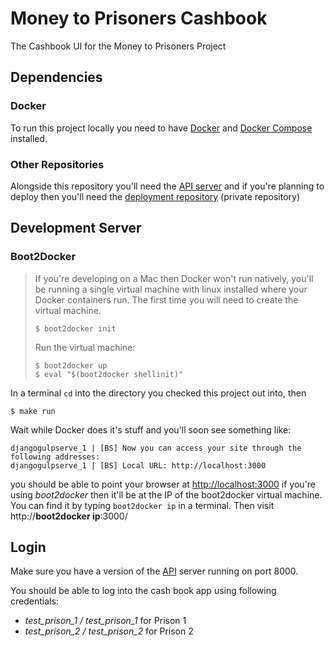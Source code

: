 # Money to Prisoners Cashbook
The Cashbook UI for the Money to Prisoners Project

## Dependencies
### Docker
To run this project locally you need to have 
[Docker](http://docs.docker.com/installation/mac/) and 
[Docker Compose](https://docs.docker.com/compose/install/) installed.

### Other Repositories
Alongside this repository you'll need the [API server](https://github.com/ministryofjustice/money-to-prisoners-api)
and if you're planning to deploy then you'll need the [deployment repository](https://github.com/ministryofjustice/money-to-prisoners-deploy) (private repository)

## Development Server
### Boot2Docker
> If you're developing on a Mac then Docker won't run natively, you'll be 
> running a single virtual machine with linux installed where your Docker 
> containers run. The first time you will need to create the virtual machine.
>
> ```
> $ boot2docker init
> ```
>
> Run the virtual machine:
>
> ```
> $ boot2docker up
> $ eval "$(boot2docker shellinit)"
> ```

In a terminal `cd` into the directory you checked this project out into, then

```
$ make run
```

Wait while Docker does it's stuff and you'll soon see something like:
```
djangogulpserve_1 | [BS] Now you can access your site through the following addresses:
djangogulpserve_1 | [BS] Local URL: http://localhost:3000
```

you should be able to point your browser at
[http://localhost:3000](http://localhost:3000)
if you're using *boot2docker* then it'll be at the IP of the boot2docker virtual machine.
You can find it by typing `boot2docker ip` in a terminal. Then visit http://**boot2docker ip**:3000/

## Login

Make sure you have a version of the [API](https://github.com/ministryofjustice/money-to-prisoners-api) server
running on port 8000.

You should be able to log into the cash book app using following credentials:

- *test_prison_1 / test_prison_1* for Prison 1
- *test_prison_2 / test_prison_2* for Prison 2
